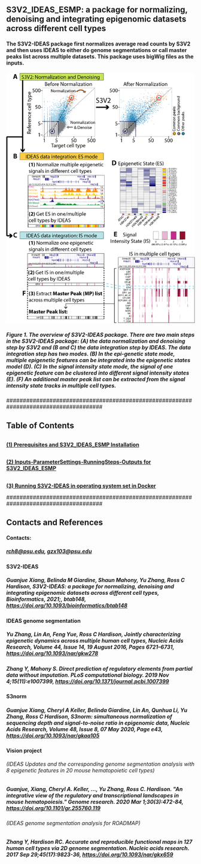 ## S3V2_IDEAS_ESMP: a package for normalizing, denoising and integrating epigenomic datasets across different cell types

#### The S3V2-IDEAS package first normalizes average read counts by S3V2 and then uses IDEAS to either do genome segmentations or call master peaks list across multiple datasets. This package uses bigWig files as the inputs. 


<img src="https://github.com/guanjue/S3V2_IDEAS_ESMP/blob/master/figures/overall_pipeline.png" width="600"/>

##### Figure 1. The overview of S3V2-IDEAS package. There are two main steps in the S3V2-IDEAS package: (A) the data normalization and denoising step by S3V2 and (B and C) the data integration step by IDEAS. The data integration step has two modes. (B) In the epi-genetic state mode, multiple epigenetic features can be integrated into the epigenetic states model (D). (C) In the signal intensity state mode, the signal of one epigenetic feature can be clustered into different signal intensity states (E). (F) An additional master peak list can be extracted from the signal intensity state tracks in multiple cell types. 

#####################################################################################

## Table of Contents
## 
**[(1) Prerequisites and S3V2_IDEAS_ESMP Installation](https://github.com/guanjue/S3V2_IDEAS_ESMP/blob/master/manuals/install.md)**<br>
## 
**[(2) Inputs-ParameterSettings-RunningSteps-Outputs for S3V2_IDEAS_ESMP](https://github.com/guanjue/S3V2_IDEAS_ESMP/blob/master/manuals/inoutput_for_S3V2_IDEAS_pipeline.md)**<br>
## 
**[(3) Running S3V2-IDEAS in operating system set in Docker](https://github.com/guanjue/S3V2_IDEAS_ESMP/blob/master/manuals/run_S3V2_IDEAS_in_Docker.md)**<br>

#####################################################################################
 

## Contacts and References
#### Contacts: 
##### rch8@psu.edu, gzx103@psu.edu

#### S3V2-IDEAS
##### Guanjue Xiang, Belinda M Giardine, Shaun Mahony, Yu Zhang, Ross C Hardison, S3V2-IDEAS: a package for normalizing, denoising and integrating epigenomic datasets across different cell types, Bioinformatics, 2021;, btab148, https://doi.org/10.1093/bioinformatics/btab148
#### IDEAS genome segmentation
##### Yu Zhang, Lin An, Feng Yue, Ross C Hardison, Jointly characterizing epigenetic dynamics across multiple human cell types, Nucleic Acids Research, Volume 44, Issue 14, 19 August 2016, Pages 6721–6731, https://doi.org/10.1093/nar/gkw278
##### Zhang Y, Mahony S. Direct prediction of regulatory elements from partial data without imputation. PLoS computational biology. 2019 Nov 4;15(11):e1007399, https://doi.org/10.1371/journal.pcbi.1007399
#### S3norm
##### Guanjue Xiang, Cheryl A Keller, Belinda Giardine, Lin An, Qunhua Li, Yu Zhang, Ross C Hardison, S3norm: simultaneous normalization of sequencing depth and signal-to-noise ratio in epigenomic data, Nucleic Acids Research, Volume 48, Issue 8, 07 May 2020, Page e43, https://doi.org/10.1093/nar/gkaa105
#### Vision project 
###### (IDEAS Updates and the corresponding genome segmentation analysis with 8 epigenetic features in 20 mouse hematopoietic cell types)
##### Guanjue, Xiang, Cheryl A. Keller, ..., Yu Zhang, Ross C. Hardison. "An integrative view of the regulatory and transcriptional landscapes in mouse hematopoiesis." Genome research. 2020 Mar 1;30(3):472-84, https://doi.org/10.1101/gr.255760.119
###### (IDEAS genome segmentation analysis for ROADMAP)
##### Zhang Y, Hardison RC. Accurate and reproducible functional maps in 127 human cell types via 2D genome segmentation. Nucleic acids research. 2017 Sep 29;45(17):9823-36, https://doi.org/10.1093/nar/gkx659




